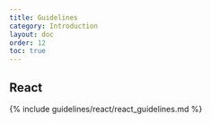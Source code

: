 ```yaml
---
title: Guidelines
category: Introduction
layout: doc
order: 12
toc: true
---
```


## React

{% include guidelines/react/react_guidelines.md %}

